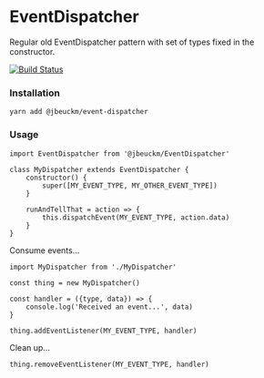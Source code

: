 # EventDispatcher
Regular old EventDispatcher pattern with set of types fixed in the constructor.

[![Build Status](https://travis-ci.org/jbeuckm/EventDispatcher.svg?branch=master)](https://travis-ci.org/jbeuckm/EventDispatcher)

### Installation

`yarn add @jbeuckm/event-dispatcher`

### Usage


```
import EventDispatcher from '@jbeuckm/EventDispatcher'

class MyDispatcher extends EventDispatcher {
	constructor() {
		super([MY_EVENT_TYPE, MY_OTHER_EVENT_TYPE])
	}
	
	runAndTellThat = action => {
		this.dispatchEvent(MY_EVENT_TYPE, action.data)
	}
}
```

Consume events...

```
import MyDispatcher from './MyDispatcher'

const thing = new MyDispatcher()

const handler = ({type, data}) => {
	console.log('Received an event...', data)
}

thing.addEventListener(MY_EVENT_TYPE, handler)

```

Clean up...

```
thing.removeEventListener(MY_EVENT_TYPE, handler)
```

